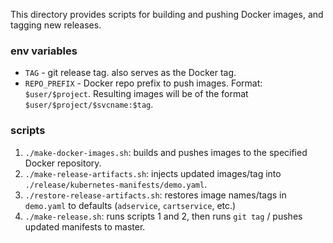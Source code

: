 This directory provides scripts for building and pushing Docker images, and tagging new
releases. 

### env variables 

- `TAG` - git release tag. also serves as the Docker tag. 
- `REPO_PREFIX` - Docker repo prefix to push images. Format: `$user/$project`.  Resulting images will be of the
   format `$user/$project/$svcname:$tag`. 

### scripts 

1. `./make-docker-images.sh`: builds and pushes images to the specified Docker repository.
2. `./make-release-artifacts.sh`: injects updated images/tag into 
   `./release/kubernetes-manifests/demo.yaml`. 
3. `./restore-release-artifacts.sh`: restores image names/tags in `demo.yaml` to defaults
   (`adservice`, `cartservice`, etc.) 
4. `./make-release.sh`: runs scripts 1 and 2, then runs `git tag` / pushes updated manifests to master.
